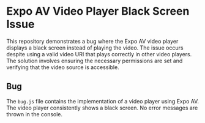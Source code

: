 # Expo AV Video Player Black Screen Issue

This repository demonstrates a bug where the Expo AV video player displays a black screen instead of playing the video.  The issue occurs despite using a valid video URI that plays correctly in other video players. The solution involves ensuring the necessary permissions are set and verifying that the video source is accessible.

## Bug

The `bug.js` file contains the implementation of a video player using Expo AV.  The video player consistently shows a black screen.  No error messages are thrown in the console.